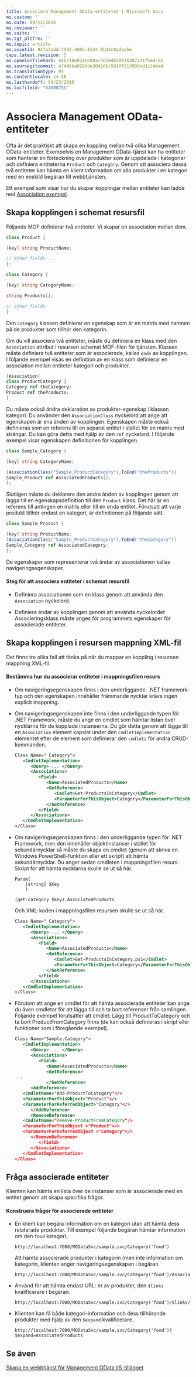 ```yaml
---
title: Associera Management OData-entiteter | Microsoft Docs
ms.custom: ''
ms.date: 09/13/2016
ms.reviewer: ''
ms.suite: ''
ms.tgt_pltfrm: ''
ms.topic: article
ms.assetid: 947a3add-3593-400d-8144-8b44c8adbe5e
caps.latest.revision: 5
ms.openlocfilehash: 44b718e024eb98ac562edb50076287a31f5edc6b
ms.sourcegitcommit: e7445ba8203da304286c591ff513900ad1c244a4
ms.translationtype: MT
ms.contentlocale: sv-SE
ms.lasthandoff: 04/23/2019
ms.locfileid: "62080755"
---
```

# <a name="associating-management-odata-entities"></a>Associera Management OData-entiteter

Ofta är det praktiskt att skapa en koppling mellan två olika Management OData-entiteter. Exempelvis en Management OData-tjänst kan ha entiteter som hanterar en förteckning över produkter som är uppdelade i kategorier och definiera entiteterna `Product` och `Category`. Genom att associera dessa två entiteter kan hämta en klient information om alla produkter i en kategori med en enskild begäran till webbtjänsten.

Ett exempel som visar hur du skapar kopplingar mellan entiteter kan ladda ned [Association exempel](https://code.msdn.microsoft.com:443/windowsdesktop/Association-sample-0f0fa87e).

## <a name="creating-the-association-in-the-resource-schema-file"></a>Skapa kopplingen i schemat resursfil

Följande MOF definierar två entiteter. Vi skapar en association mellan dem.

```csharp
class Product {

[key] string ProductName;

// other fields ...
};

class Category {

[key] string CategoryName;

string Products[];

// other fields
}
```

Den `Category` klassen definierar en egenskap som är en matris med namnen på de produkter som tillhör den kategorin.

Om du vill associera två entiteter, måste du definiera en klass med den `Association` attribut i resursen schemat MOF-filen för tjänsten. Klassen måste definiera två entiteter som är associerade, kallas `ends` av kopplingen. I följande exempel visas en definition av en klass som definierar en association mellan entiteter kategori och produkter.

```csharp
[Association]
class ProductCategory {
Category ref theCategory;
Product ref theProducts;
}
```

Du måste också ändra deklaration av produkter-egenskap i klassen kategori. Du använder den `AssociationClass` nyckelord att ange att egenskapen är ena änden av kopplingen. Egenskapen måste också definieras som en referens till en separat entitet i stället för en matris med strängar. Du kan göra detta med hjälp av den `ref` nyckelord. I följande exempel visar egenskapen definitionen för kopplingen.

```csharp
class Sample_Category {

[key] string CategoryName;

[AssociationClass("Sample_ProductCategory"),ToEnd("theProducts")]
Sample_Product ref AssociatedProducts[];
};
```

Slutligen måste du deklarera den andra änden av kopplingen genom att lägga till en egenskapsdefinition till den `Product` klass. Det här är en referens till antingen en matris eller till en enda entitet. Förutsatt att varje produkt tillhör endast en kategori, är definitionen på följande sätt.

```csharp
class Sample_Product {

[key] string ProductName;
[AssociationClass("Sample_ProductCategory"),ToEnd("theCategory")]
Sample_Category ref AssociatedCategory;
};
```

De egenskaper som representerar två ändar av associationen kallas navigeringsegenskaper.

#### <a name="steps-for-associating-entities-in-the-resource-schema-file"></a>Steg för att associera entiteter i schemat resursfil

- Definiera associationen som en klass genom att använda den `Association` nyckelord.

- Definiera ändar av kopplingen genom att använda nyckelordet Associeringsklass måste anges för programmets egenskaper för associerade entiteter.

## <a name="creating-the-association-in-the-resource-mapping-xml-file"></a>Skapa kopplingen i resursen mappning XML-fil

Det finns tre olika fall att tänka på när du mappar en koppling i resursen mappning XML-fil.

#### <a name="determining-how-to-associate-entities-in-the-resource-mapping-file"></a>Bestämma hur du associerar entiteter i mappningsfilen resurs

- Om navigeringsegenskapen finns i den underliggande. .NET framework-typ och den egenskapen innehåller främmande nycklar krävs ingen explicit mappning.

- Om navigeringsegenskapen inte finns i den underliggande typen för .NET Framework, måste du ange en cmdlet som hämtar listan över nycklarna för de kopplade instanserna. Du gör detta genom att lägga till en `Association` element kapslat under den `CmdletImplementation` elementet efter de element som definierar den `cmdlets` för andra CRUD-kommandon.

  ```xml
  Class Name=" Category">
     <CmdletImplementation>
        <Query> ... </Query>
        <Associations>
           <Field>
              <Name>AssociatedProducts</Name>
              <GetReference>
                 <Cmdlet>Get-ProductsInCategory</Cmdlet>
                 <ParameterForThisObject>Category</ParameterForThisObject>
              </GetReference>
           </Field>
        </Associations>
     </CmdletImplementation>
  </Class>
  ```

- Om navigeringsegenskapen finns i den underliggande typen för .NET Framework, men den innehåller objektinstanser i stället för sekundärnycklar så måste du skapa en cmdlet (genom att skriva en Windows PowerShell-funktion eller ett skript) att hämta sekundärnycklar. Du anger sedan cmdleten i mappningsfilen resurs. Skript för att hämta nycklarna skulle se ut så här.

  ```
  Param(
      [string] $Key
      )

  (get-category $key).AssociatedProducts

  ```

  Och XML-koden i mappningsfilen resursen skulle se ut så här.

  ```xml
  Class Name=" Category">
     <CmdletImplementation>
        <Query> ... </Query>
        <Associations>
           <Field>
              <Name>AssociatedProducts</Name>
              <GetReference>
                 <Cmdlet>Get-ProductsInCategory.ps1</Cmdlet>
                 <ParameterForThisObject>Category</ParameterForThisObject>
              </GetReference>
           </Field>
        </Associations>
     </CmdletImplementation>
  </Class>
  ```

- Förutom att ange en cmdlet för att hämta associerade entiteter kan ange du även cmdletar för att lägga till och ta bort referenser från samlingen. Följande exempel förutsätter att cmdlet: Lägg till ProductToCategory och ta bort ProductFromCategory finns (de kan också definieras i skript eller funktioner som i föregående exempel).

  ```xml
  Class Name="Sample.Category">
     <CmdletImplementation>
        <Query> ... </Query>
        <Associations>
           <Field>
              <Name>AssociatedProducts</Name>
              <GetReference>
  ...
              </GetReference>
        <AddReference>
     <CmdletName>"Add-ProductToCategory"</>
     <ParameterForThisObject>"Product"</>
     <ParameterForReferredObject>"Category"</>
        </AddReference>
        <RemoveReference>
     <CmdletName="Remove-ProductFromCategory"/>
     <ParameterForThisObject >"Product"</>
     <ParameterForReferredObject >"Category"</>
        </RemoveReference>
           </Field>
        </Associations>
     </CmdletImplementation>
  </Class>
  ```

## <a name="querying-associated-entities"></a>Fråga associerade entiteter

Klienten kan hämta en lista över de instanser som är associerade med en entitet genom att skapa specifika frågor.

#### <a name="constructing-queries-for-associated-entities"></a>Konstruera frågor för associerade entiteter

- En klient kan begära information om en kategori utan att hämta dess relaterade produkter. Till exempel följande begäran hämtar information om den `food` kategori.

  ```
  http://localhost:7000/MODataSvc/sample.svc/Category('food')
  ```

  Att hämta associerade produkter i kategorin (men inte information om kategorin, klienten anger navigeringsegenskapen i begäran.

  ```
  http://localhost:7000/MODataSvc/sample.svc/Category('food')/AssociatedProducts
  ```

- Använd för att hämta endast URL: er av produkter, den `$links` kvalificerare i begäran.

  ```
  http://localhost:7000/MODataSvc/sample.svc/Category('food')/$links/AssociatedProducts
  ```

- Klienten kan få både kategori-information och dess tillhörande produkter med hjälp av den `$expand` kvalificerare.

  ```
  http://localhost:7000/MODataSvc/sample.svc/Category('food')?$expand=AssociatedProducts
  ```

## <a name="see-also"></a>Se även

[Skapa en webbtjänst för Management OData IIS-tillägget](./creating-a-management-odata-web-service.md)